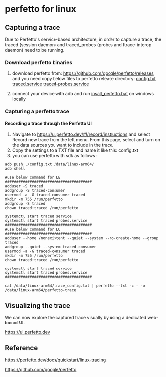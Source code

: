 # perfetto for linux

## Capturing a trace
Due to Perfetto's service-based architecture, in order to capture a trace, the traced (session daemon) and traced_probes (probes and ftrace-interop daemon) need to be running.

### Download perfetto binaries
1. download perfetto from:
https://github.com/google/perfetto/releases and you need copy below files to perfetto release directory:
[config.txt](./config.txt)
[traced.service](./traced.service)
[traced-probes.service](./traced-probes.service)

2. connect your device with adb and run [insall_perfetto.bat](./install_perfetto.bat) on windows locally

### Capturing a perfetto trace
#### Recording a trace through the Perfetto UI
1. Navigate to  https://ui.perfetto.dev/#!/record/instructions and select Record new trace from the left menu. From this page, select and turn on the data sources you want to include in the trace. 
2. Copy the settings to a TXT file and name it like this: config.txt
3. you can use perfetto with sdk as follows :
```
adb push ./config.txt /data/linux-arm64/
adb shell

#use below command for LE
#######################################
adduser -S traced
addgroup -S traced-consumer
usermod -a -G traced-consumer traced
mkdir -m 755 /run/perfetto
addgroup -S traced
chown traced:traced /run/perfetto
 
systemctl start traced.service
systemctl start traced-probes.service
#######################################
#use below command for LU
#######################################
adduser --home /nonexistent --quiet --system --no-create-home --group traced
addgroup --quiet --system traced-consumer
usermod -a -G traced-consumer traced
mkdir -m 755 /run/perfetto
chown traced:traced /run/perfetto
 
systemctl start traced.service
systemctl start traced-probes.service
#######################################
 
cat /data/linux-arm64/trace_config.txt | perfetto --txt -c - -o /data/linux-arm64/perfetto-trace
```
## Visualizing the trace
We can now explore the captured trace visually by using a dedicated web-based UI.

https://ui.perfetto.dev

## Reference
https://perfetto.dev/docs/quickstart/linux-tracing

https://github.com/google/perfetto



